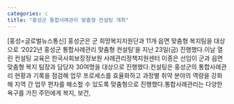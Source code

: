 ```yaml
---
categories: c
title: "홍성군 통합사례관리 맞춤형 컨설팅 개최"
---
```

[홍성=글로벌뉴스통신] 홍성군은 군 희망복지지원단과 11개 읍면 맞춤형 복지팀을 대상으로 ‘2022년 홍성군 통합사례관리 맞춤형 컨설팅’을 지난 23일(금) 진행했다.이날 열린 컨설팅 교육은 한국사회보장정보원 사례관리정책지원센터 이종은 선임이 군과 읍면 맞춤형 복지 팀장과 담당자 30여명을 대상으로 진행했다.컨설팅은 홍성군의 통합사례관리 현황과 기록을 점검해 업무 프로세스를 효율화하고 과정별 취약 분야의 역량을 강화해 지역 간 업무 편차를 해소할 수 있도록 맞춤형으로 진행했다.통합사례관리는 다양한 욕구를 가진 주민에게 복지, 보건,